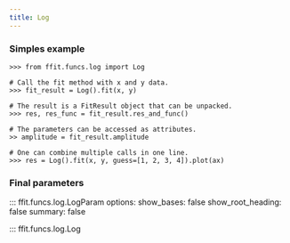 ```yaml
---
title: Log
---
```


### Simples example

```
>>> from ffit.funcs.log import Log

# Call the fit method with x and y data.
>>> fit_result = Log().fit(x, y)

# The result is a FitResult object that can be unpacked.
>>> res, res_func = fit_result.res_and_func()

# The parameters can be accessed as attributes.
>> amplitude = fit_result.amplitude

# One can combine multiple calls in one line.
>>> res = Log().fit(x, y, guess=[1, 2, 3, 4]).plot(ax)
```

### Final parameters

<!-- prettier-ignore -->
::: ffit.funcs.log.LogParam
    options:
      show_bases: false
      show_root_heading: false
      summary: false


<!-- prettier-ignore -->
::: ffit.funcs.log.Log


